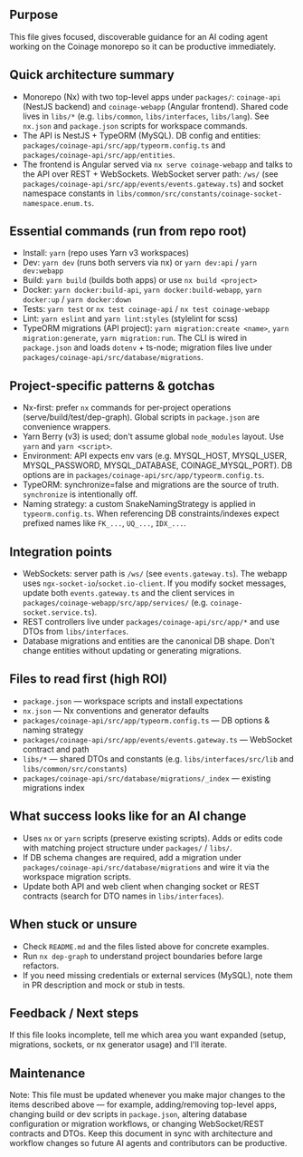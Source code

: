 
## Purpose

This file gives focused, discoverable guidance for an AI coding agent working on the Coinage monorepo so it can be productive immediately.

## Quick architecture summary

- Monorepo (Nx) with two top-level apps under `packages/`: `coinage-api` (NestJS backend) and `coinage-webapp` (Angular frontend). Shared code lives in `libs/*` (e.g. `libs/common`, `libs/interfaces`, `libs/lang`). See `nx.json` and `package.json` scripts for workspace commands.
- The API is NestJS + TypeORM (MySQL). DB config and entities: `packages/coinage-api/src/app/typeorm.config.ts` and `packages/coinage-api/src/app/entities`.
- The frontend is Angular served via `nx serve coinage-webapp` and talks to the API over REST + WebSockets. WebSocket server path: `/ws/` (see `packages/coinage-api/src/app/events/events.gateway.ts`) and socket namespace constants in `libs/common/src/constants/coinage-socket-namespace.enum.ts`.

## Essential commands (run from repo root)

- Install: `yarn` (repo uses Yarn v3 workspaces)
- Dev: `yarn dev` (runs both servers via nx) or `yarn dev:api` / `yarn dev:webapp`
- Build: `yarn build` (builds both apps) or use `nx build <project>`
- Docker: `yarn docker:build-api`, `yarn docker:build-webapp`, `yarn docker:up` / `yarn docker:down`
- Tests: `yarn test` or `nx test coinage-api` / `nx test coinage-webapp`
- Lint: `yarn eslint` and `yarn lint:styles` (stylelint for scss)
- TypeORM migrations (API project): `yarn migration:create <name>`, `yarn migration:generate`, `yarn migration:run`. The CLI is wired in `package.json` and loads `dotenv` + ts-node; migration files live under `packages/coinage-api/src/database/migrations`.

## Project-specific patterns & gotchas

- Nx-first: prefer `nx` commands for per-project operations (serve/build/test/dep-graph). Global scripts in `package.json` are convenience wrappers.
- Yarn Berry (v3) is used; don't assume global `node_modules` layout. Use `yarn` and `yarn <script>`.
- Environment: API expects env vars (e.g. MYSQL_HOST, MYSQL_USER, MYSQL_PASSWORD, MYSQL_DATABASE, COINAGE_MYSQL_PORT). DB options are in `packages/coinage-api/src/app/typeorm.config.ts`.
- TypeORM: synchronize=false and migrations are the source of truth. `synchronize` is intentionally off.
- Naming strategy: a custom SnakeNamingStrategy is applied in `typeorm.config.ts`. When referencing DB constraints/indexes expect prefixed names like `FK_...`, `UQ_...`, `IDX_...`.

## Integration points

- WebSockets: server path is `/ws/` (see `events.gateway.ts`). The webapp uses `ngx-socket-io`/`socket.io-client`. If you modify socket messages, update both `events.gateway.ts` and the client services in `packages/coinage-webapp/src/app/services/` (e.g. `coinage-socket.service.ts`).
- REST controllers live under `packages/coinage-api/src/app/*` and use DTOs from `libs/interfaces`.
- Database migrations and entities are the canonical DB shape. Don't change entities without updating or generating migrations.

## Files to read first (high ROI)

- `package.json` — workspace scripts and install expectations
- `nx.json` — Nx conventions and generator defaults
- `packages/coinage-api/src/app/typeorm.config.ts` — DB options & naming strategy
- `packages/coinage-api/src/app/events/events.gateway.ts` — WebSocket contract and path
- `libs/*` — shared DTOs and constants (e.g. `libs/interfaces/src/lib` and `libs/common/src/constants`)
- `packages/coinage-api/src/database/migrations/_index` — existing migrations index

## What success looks like for an AI change

- Uses `nx` or `yarn` scripts (preserve existing scripts). Adds or edits code with matching project structure under `packages/` / `libs/`.
- If DB schema changes are required, add a migration under `packages/coinage-api/src/database/migrations` and wire it via the workspace migration scripts.
- Update both API and web client when changing socket or REST contracts (search for DTO names in `libs/interfaces`).

## When stuck or unsure

- Check `README.md` and the files listed above for concrete examples.
- Run `nx dep-graph` to understand project boundaries before large refactors.
- If you need missing credentials or external services (MySQL), note them in PR description and mock or stub in tests.

## Feedback / Next steps

If this file looks incomplete, tell me which area you want expanded (setup, migrations, sockets, or nx generator usage) and I'll iterate.

## Maintenance

Note: This file must be updated whenever you make major changes to the items described above — for example, adding/removing top-level apps, changing build or dev scripts in `package.json`, altering database configuration or migration workflows, or changing WebSocket/REST contracts and DTOs. Keep this document in sync with architecture and workflow changes so future AI agents and contributors can be productive.
